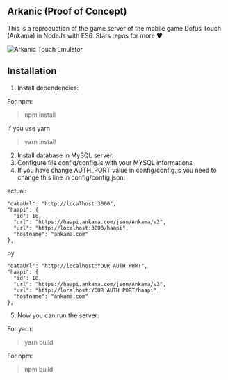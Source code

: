 ## Arkanic (Proof of Concept)
This is a reproduction of the game server of the mobile game Dofus Touch (Ankama) in NodeJs with ES6.
Stars repos for more :heart:

![Arkanic Touch Emulator](https://i.gyazo.com/6304eb72c61cb358737ad8c6787a6fd7.png)

## Installation

 1. Install dependencies:

For npm:
> npm install

If you use yarn
> yarn install

 2. Install database in MySQL server.
 3. Configure file config/config.js with your MYSQL informations
 4. If you have change AUTH_PORT value in config/config.js you need to change this line in config/config.json:

actual:

    "dataUrl": "http://localhost:3000",  
    "haapi": {  
      "id": 18,  
      "url": "https://haapi.ankama.com/json/Ankama/v2",  
      "url": "http://localhost:3000/haapi",  
      "hostname": "ankama.com"  
    },


 by 

    "dataUrl": "http://localhost:YOUR AUTH PORT",  
    "haapi": {  
      "id": 18,  
      "url": "https://haapi.ankama.com/json/Ankama/v2",  
      "url": "http://localhost:YOUR AUTH PORT/haapi",  
      "hostname": "ankama.com"  
    },

5. Now you can run the server:

For yarn:
> yarn build

For npm:
>npm build